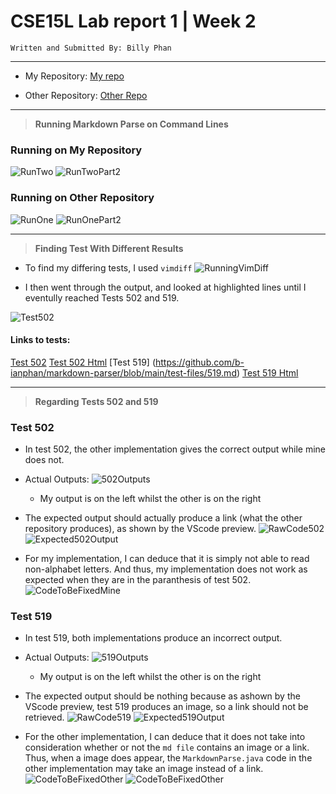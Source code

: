 # CSE15L Lab report 1 | Week 2 
```
Written and Submitted By: Billy Phan
```
---

* My Repository: [My repo](https://github.com/b-ianphan/markdown-parser.git)

* Other Repository: [Other Repo](https://github.com/nidhidhamnani/markdown-parser.git)

---

> **Running Markdown Parse on Command Lines**

### Running on My Repository
![RunTwo](cse15l-lab-report-5-ss3.png)
![RunTwoPart2](cse15l-lab-report-5-ss4.png)

### Running on Other Repository 
![RunOne](cse15l-lab-report-5-ss1.png)
![RunOnePart2](cse15l-lab-report-5-ss2.png)

---

> **Finding Test With Different Results**

* To find my differing tests, I used `vimdiff`
![RunningVimDiff](cse15l-lab-report-5-ss5.png)

* I then went through the output, and looked at highlighted lines until I eventully reached Tests 502 and 519.

![Test502](cse15l-lab-report-5-ss6.png)
#### Links to tests: 
[Test 502](https://github.com/b-ianphan/markdown-parser/blob/main/test-files/502.md)
[Test 502 Html](https://github.com/b-ianphan/markdown-parser/blob/main/test-files/502.html.test)
[Test 519] (https://github.com/b-ianphan/markdown-parser/blob/main/test-files/519.md)
[Test 519 Html](https://github.com/b-ianphan/markdown-parser/blob/main/test-files/519.html.test)

---

> **Regarding Tests 502 and 519**

### Test 502

* In test 502, the other implementation gives the correct output while mine does not.

 * Actual Outputs:
    ![502Outputs](cse15l-lab-report-5-ss7.png)
    * My output is on the left whilst the other is on the right

* The expected output should actually produce a link (what the other repository produces), as shown by the VScode preview.
    ![RawCode502](cse15l-lab-report-5-ss14.png)
    ![Expected502Output](cse15l-lab-report-5-ss9.png)

* For my implementation, I can deduce that it is simply not able to read non-alphabet letters. And thus, my implementation does not work as expected when they are in the paranthesis of test 502.
    ![CodeToBeFixedMine](cse15l-lab-report-5-ss11.png)

### Test 519

* In test 519, both implementations produce an incorrect output.

* Actual Outputs:
    ![519Outputs](cse15l-lab-report-5-ss8.png)
    * My output is on the left whilst the other is on the right

* The expected output should be nothing because as ashown by the VScode preview, test 519 produces an image, so a link should not be retrieved.
    ![RawCode519](cse15l-lab-report-5-ss15.png)
    ![Expected519Output](cse15l-lab-report-5-ss10.png)

* For the other implementation, I can deduce that it does not take into consideration whether or not the `md file` contains an image or a link. Thus, when a image does appear, the `MarkdownParse.java` code in the other implementation may take an image instead of a link.
    ![CodeToBeFixedOther](cse15l-lab-report-5-ss12.png)
    ![CodeToBeFixedOther](cse15l-lab-report-5-ss13.png)
